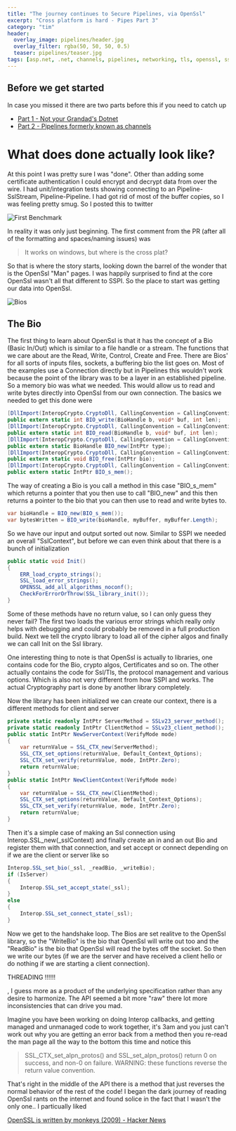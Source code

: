 ```yaml
---
title: "The journey continues to Secure Pipelines, via OpenSsl"
excerpt: "Cross platform is hard - Pipes Part 3"
category: "tim"
header:
  overlay_image: pipelines/header.jpg
  overlay_filter: rgba(50, 50, 50, 0.5)
  teaser: pipelines/teaser.jpg
tags: [asp.net, .net, channels, pipelines, networking, tls, openssl, ssl, sslstream]
---
```


## Before we get started

In case you missed it there are two parts before this if you need to catch up

* [Part 1 - Not your Grandad's Dotnet](https://cetus.io/tim/Part-1-Not-your-grandads-dotnet/)
* [Part 2 - Pipelines formerly known as channels](https://cetus.io/tim/Part-2-pipelines/)

# What does done actually look like?

At this point I was pretty sure I was "done". Other than adding some certificate authentication I could encrypt and decrypt
data from over the wire. I had unit/integration tests showing connecting to an Pipeline-SslStream, Pipeline-Pipeline. I had got rid of 
most of the buffer copies, so I was feeling pretty smug. So I posted this to twitter

![First Benchmark](https://cetus.io/images/pipelinesopenssl/firstbenchmark.jpg)

In reality it was only just beginning. The first comment from the PR (after all of the formatting and spaces/naming issues) was 

> It works on windows, but where is the cross plat?

So that is where the story starts, looking down the barrel of the wonder that is the OpenSsl "Man" pages. I was happily surprised to find
at the core OpenSsl wasn't all that different to SSPI. So the place to start was getting our data into OpenSsl.

![Bios](https://cetus.io/images/pipelinesopenssl/bio.jpg)

## The Bio

The first thing to learn about OpenSsl is that it has the concept of a Bio (Basic In/Out) which is similar to a file handle or a stream.
The functions that we care about are the Read, Write, Control, Create and Free. There are Bios' for all sorts of inputs files, sockets,
a buffering bio the list goes on. Most of the examples use a Connection directly but in Pipelines this wouldn't work because the point of the 
library was to be a layer in an established pipeline. So a memory bio was what we needed. This would allow us to read and write bytes directly
into OpenSsl from our own connection. The basics we needed to get this done were

``` csharp
[DllImport(InteropCrypto.CryptoDll, CallingConvention = CallingConvention.Cdecl)]
public extern static int BIO_write(BioHandle b, void* buf, int len);
[DllImport(InteropCrypto.CryptoDll, CallingConvention = CallingConvention.Cdecl)]
public extern static int BIO_read(BioHandle b, void* buf, int len);
[DllImport(InteropCrypto.CryptoDll, CallingConvention = CallingConvention.Cdecl)]
public extern static BioHandle BIO_new(IntPtr type);
[DllImport(InteropCrypto.CryptoDll, CallingConvention = CallingConvention.Cdecl)]
public extern static void BIO_free(IntPtr bio);
[DllImport(InteropCrypto.CryptoDll, CallingConvention = CallingConvention.Cdecl)]
public extern static IntPtr BIO_s_mem();
```

The way of creating a Bio is you call a method in this case "BIO_s_mem" which returns a pointer that you then use to call "BIO_new" and this then returns
a pointer to the bio that you can then use to read and write bytes to.

``` csharp
var bioHandle = BIO_new(BIO_s_mem());
var bytesWritten = BIO_write(bioHandle, myBuffer, myBuffer.Length);
```

So we have our input and output sorted out now. Similar to SSPI we needed an overall "SslContext", but before we can even think about that there is a bunch of initialization

``` csharp
public static void Init()
{
    ERR_load_crypto_strings();
    SSL_load_error_strings();
    OPENSSL_add_all_algorithms_noconf();
    CheckForErrorOrThrow(SSL_library_init());
}
```

Some of these methods have no return value, so I can only guess they never fail? The first two loads the various error strings which really only helps with debugging and could
probably be removed in a full production build. Next we tell the crypto library to load all of the cipher algos and finally we can call Init on the Ssl library.

One interesting thing to note is that OpenSsl is actually to libraries, one contains code for the Bio, crypto algos, Certificates and so on. The other actually contains the code for
Ssl/Tls, the protocol management and various options. Which is also not very different from how SSPI and works. The actual Cryptography part is done by another library completely.

Now the library has been initialized we can create our context, there is a different methods for client and server

``` csharp
private static readonly IntPtr ServerMethod = SSLv23_server_method();
private static readonly IntPtr ClientMethod = SSLv23_client_method();
public static IntPtr NewServerContext(VerifyMode mode)
{
    var returnValue = SSL_CTX_new(ServerMethod);
    SSL_CTX_set_options(returnValue, Default_Context_Options);
    SSL_CTX_set_verify(returnValue, mode, IntPtr.Zero);
    return returnValue;
}
public static IntPtr NewClientContext(VerifyMode mode)
{
    var returnValue = SSL_CTX_new(ClientMethod);
    SSL_CTX_set_options(returnValue, Default_Context_Options);
    SSL_CTX_set_verify(returnValue, mode, IntPtr.Zero);
    return returnValue;
}
```

Then it's a simple case of making an Ssl connection using Interop.SSL_new(_sslContext) and finally
create an in and an out Bio and register them with that connection, and set accept or connect depending on
if we are the client or server like so

``` csharp
Interop.SSL_set_bio(_ssl, _readBio, _writeBio);
if (IsServer)
{
    Interop.SSL_set_accept_state(_ssl);
}
else
{
    Interop.SSL_set_connect_state(_ssl);
}
```

Now we get to the handshake loop. The Bios are set realitve to the OpenSsl library, so the "WriteBio" is the bio
that OpenSsl will write out too and the "ReadBio" is the bio that OpenSsl will read the bytes off the socket. 
So then we write our bytes (if we are the server and have received a client hello or do nothing if we are starting
a client connection). 









THREADING !!!!!!












, I guess more as a product of the underlying specification rather than any desire
to harmonize. The API seemed a bit more "raw" there lot more inconsistencies that can drive you mad.

Imagine you have been working on doing Interop callbacks, and getting managed and unmanaged code to work together, it's 3am and you just
can't work out why you are getting an error back from a method then you re-read the man page all the way to the bottom this time and notice this

> SSL_CTX_set_alpn_protos() and SSL_set_alpn_protos() return 0 on success, and non-0 on failure. WARNING: these functions reverse the return value convention.

That's right in the middle of the API there is a method that just reverses the normal behavior of the rest of the code! I began the dark journey of reading
OpenSsl rants on the internet and found solice in the fact that I wasn't the only one.. I particually liked

[OpenSSL is written by monkeys (2009) - Hacker News](https://news.ycombinator.com/item?id=7556407)